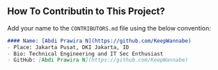 ## How To Contributin to This Project?
Add your name to the `CONTRIBUTORS.md` file using the below convention:

```markdown
#### Name: [Abdi Prawira N](https://github.com/KeepWannabe)
- Place: Jakarta Pusat, DKI Jakarta, ID
- Bio: Technical Engineering and IT Sec Enthusiast
- GitHub: [Abdi Prawira N](https://github.com/KeepWannabe)
```
